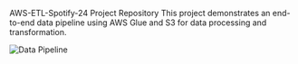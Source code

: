  AWS-ETL-Spotify-24 Project Repository
This project demonstrates an end-to-end data pipeline using AWS Glue and S3 for data processing and transformation. 

![Data Pipeline](https://github.com/user-attachments/assets/3c48ac6d-01d7-4b89-96e5-ed55611fb800)
